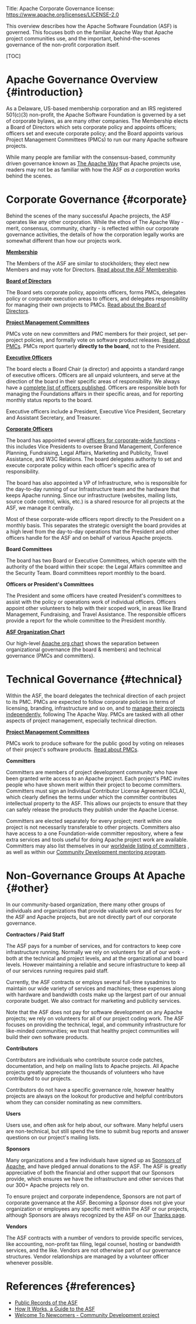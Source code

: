 Title: Apache Corporate Governance
license: https://www.apache.org/licenses/LICENSE-2.0

This overview describes how the Apache Software 
Foundation (ASF) is governed.  This focuses both on the familiar Apache Way 
that Apache project communities use, and the important, 
behind-the-scenes governance of the non-profit corporation itself. 

[TOC]

# Apache Governance Overview  {#introduction}

As a Delaware, US-based membership corporation and an IRS registered 501(c)(3) non-profit, 
the Apache Software Foundation is 
governed by a set of corporate bylaws, as are many other companies.  The Membership
elects a Board of Directors which sets corporate policy and appoints officers; officers set and execute corporate policy; and the Board appoints various Project Management 
Committees (PMCs) to run our many Apache software projects.

While many people are familiar with the consensus-based, community driven 
governance known as [The Apache Way](/theapacheway/index.html) that Apache projects use, readers 
may not be as familiar with how the ASF *as a corporation* works behind the scenes.   

# Corporate Governance  {#corporate}

Behind the scenes of the many successful Apache projects, the ASF operates like any other corporation.  While the ethos of The Apache Way - merit, consensus, community, charity - is reflected within our corporate governance activities, the details of how the corporation legally works are somewhat different than how our projects work.

**[Membership](members.html)**

The Members of the ASF are similar to stockholders; they elect new Members
and may vote for Directors.  [Read about the ASF Membership](members.html).

**[Board of Directors](board.html)**

The Board sets corporate policy, appoints officers, forms PMCs, delegates policy or corporate execution areas to officers, and delegates
responsibility for managing their own projects to PMCs.
[Read about the Board of Directors](board.html).

**[Project Management Committees](pmcs.html)**

PMCs vote on new committers and PMC members for their project, set per-project policies, and formally vote on software product releases. [Read about PMCs](pmcs.html).
PMCs report quarterly **directly to the board**, not to the President.

**[Executive Officers](/foundation/)**

The board elects a Board Chair (a director) and appoints a standard range of 
executive officers. Officers are all unpaid volunteers, and serve at 
the direction of the board in their specific areas of responsibility. 
We always have a [complete list of officers published](/foundation/#who-runs-the-asf). Officers are 
responsible both for managing the Foundations affairs in their specific areas, 
and for reporting monthly status reports to the board.

Executive officers include a President, 
Executive Vice President, Secretary and Assistant Secretary, and 
Treasurer. 

**[Corporate Officers](/foundation/)**

The board has appointed several [officers for corporate-wide 
functions](https://whimsy.apache.org/foundation/orgchart) - this includes Vice Presidents to oversee Brand Management, 
Conference Planning, Fundraising, Legal Affairs, Marketing and Publicity, 
Travel Assistance, and W3C Relations.  The board delegates authority to set and execute corporate policy within each officer's specific 
area of responsibility. 

The board has also appointed a VP of Infrastructure, who is responsible for the 
day-to-day running of our Infrastructure team and the hardware that keeps 
Apache running. Since our infrastructure (websites, mailing lists, source code 
control, wikis, etc.) is a shared resource for all projects at the ASF, we manage it centrally. 

Most of these corporate-wide officers report directly to the President on a 
monthly basis.  This separates the strategic oversight the board provides at 
a high level from the day-to-day operations that the President and other
officers handle for the ASF and on behalf of various Apache projects.

**Board Committees**

The board has two Board or Executive Committees, which operate with 
the authority of the board within their scope: the Legal Affairs committee and the Security Team.  Board committees 
report monthly to the board.

**Officers or President's Committees**

The President and some officers have created President's committees to 
assist with the policy or operations work of individual officers.  Officers 
appoint other volunteers to help with their scoped work, in areas like 
Brand Management, Fundraising, and Travel Assistance.  The responsible 
officers provide a report for the whole committee to the President monthly.

**[ASF Organization Chart](orgchart)**

Our high-level [Apache org chart](orgchart) shows the separation between 
organizational governance (the board & members) and technical governance 
(PMCs and committers).

# Technical Governance  {#technical}

Within the ASF, the board delegates the technical direction of each project 
to its PMC.  PMCs are expected to follow corporate policies in terms of 
licensing, branding, infrastructure and so on, and to [manage 
their projects independently](https://community.apache.org/projectIndependence), following The Apache Way.  PMCs are tasked with all 
other aspects of project management, especially technical direction. 

**[Project Management Committees](pmcs.html)**

PMCs work to produce software for the public good by voting on releases 
of their project's software products. [Read about PMCs](pmcs.html).

**Committers**

Committers are members of project development community who have been granted
write access to an Apache 
project. Each project's PMC invites people who have shown merit 
within their project to become committers. Committers must sign an
Individual Contributor 
License Agreement (ICLA), which clearly defines the terms under which the committer contributes
intellectual property to the ASF. This allows our 
projects to ensure that they can safely release the products they publish 
under the Apache License.

Committers are elected separately for every project; merit within one project 
is not necessarily transferable to other projects. Committers also have access 
to a one Foundation-wide committer repository, where a few extra services and 
tools useful for doing Apache project work are available. Committers may also 
list themselves in our [worldwide listing of committers](http://people.apache.org/)
, as well as within our [Community Development mentoring program](http://community.apache.org/localmentors.html). 

# Non-Governance Groups At Apache  {#other}

In our community-based organization, there many other groups of individuals and 
organizations that provide valuable work and services for the ASF and Apache 
projects, but are not directly part of our corporate governance. 

**Contractors / Paid Staff**

The ASF pays for a number of services, and for contractors to keep core infrastructure running. Normally we rely on volunteers for 
all of our work - both at the technical and project levels, and at the 
organizational and board levels. However maintaining a reliable and secure 
infrastructure to keep all of our services running requires paid staff.

Currently, the ASF contracts or employs several full-time sysadmins to maintain our wide 
variety of services and machines; these expenses along with hardware and bandwidth 
costs make up the largest part of our annual corporate budget. We also contract for 
marketing and publicity services.

Note that the ASF does not pay for software development on any Apache projects; 
we rely on volunteers for all of our project coding work.  The ASF focuses on providing 
the technical, legal, and community infrastructure for like-minded communities; 
we trust that healthy project communities will build their own software products. 

**Contributors**

Contributors are individuals who contribute source code patches, documentation, and
help on mailing lists to Apache projects.  All Apache projects greatly 
appreciate the thousands of volunteers who have contributed to our projects.

Contributors do not have a specific governance role, however healthy projects 
are always on the lookout for productive and helpful contributors whom they 
can consider nominating as new committers. 

**Users**

Users use, and often ask for help about, our software.  Many helpful 
users are non-technical, but still spend the time to submit bug reports and 
answer questions on our project's mailing lists.

**Sponsors**

Many organizations and a few individuals have signed up as [Sponsors of Apache](/foundation/sponsorship),
and have pledged annual donations to the ASF.  The ASF is greatly appreciative 
of both the financial and other support that our Sponsors provide, which
ensures we have the infrastructure and other services that our 
300+ Apache projects rely on.

To ensure project and corporate independence, Sponsors are not part of 
corporate governance at the ASF.  Becoming a Sponsor does not give your 
organization or employees any specific merit within the ASF or our projects, 
although Sponsors are always recognized by the ASF on our [Thanks page](/foundation/thanks.html). 

**Vendors**

The ASF contracts with a number of vendors to provide specific services, 
like accounting, non-profit tax filing, legal counsel, hosting or 
bandwidth services, and the like.  Vendors are not otherwise part of our 
governance structures.  Vendor relationships are managed by a volunteer 
officer whenever possible.

# References  {#references}

* [Public Records of the ASF](/foundation/records/)
* [How It Works, a Guide to the ASF](/foundation/how-it-works.html)
* [Welcome To Newcomers - Community Development project](http://community.apache.org/) 
